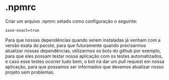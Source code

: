 # .npmrc

Criar um arquivo .npmrc setado como configuração o seguinte:

```sh
save-exact=true
```

Para que nossas dependências quando serem instaladas já venham com a versão exata do pacote, para que futuramente quando precisarmos atualizar nossas dependências, utilizarmos os bots do github por exemplo, para que eles possam testar nossa aplicação com os testes automatizados, e caso esse testes ocorrer tudo bem, o bot irá dar um pull request em nossa aplicação, para que possamos ser informados que devemos atualizar nosso projeto sem problemas.